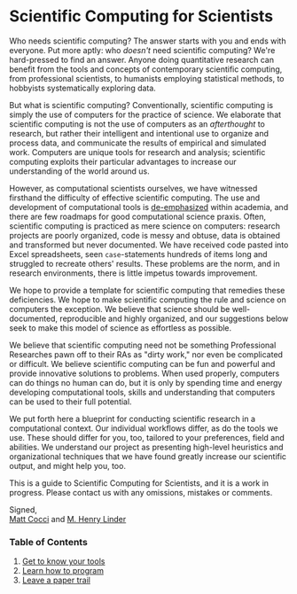 Scientific Computing for Scientists
===================================
Who needs scientific computing? The answer starts with you and ends with everyone. Put more aptly: who *doesn't* need scientific computing? We're hard-pressed to find an answer. Anyone doing quantitative research can benefit from the tools and concepts of contemporary scientific computing, from professional scientists, to humanists employing statistical methods, to hobbyists systematically exploring data.

But what is scientific computing? Conventionally, scientific computing is simply the use of computers for the practice of science. We elaborate that scientific computing is not the use of computers as an *afterthought* to research, but rather their intelligent and intentional use to organize and process data, and communicate the results of empirical and simulated work. Computers are unique tools for research and analysis; scientific computing exploits their particular advantages to increase our understanding of the world around us.

However, as computational scientists ourselves, we have witnessed firsthand the difficulty of effective scientific computing. The use and development of computational tools is [de-emphasized](http://jakevdp.github.io/blog/2013/10/26/big-data-brain-drain/) within academia, and there are few roadmaps for good computational science praxis. Often, scientific computing is practiced as mere science on computers: research projects are poorly organized, code is messy and obtuse, data is obtained and transformed but never documented. We have received code pasted into Excel spreadsheets, seen `case`-statements hundreds of items long and struggled to recreate others' results. These problems are the norm, and in research environments, there is little impetus towards improvement.

We hope to provide a template for scientific computing that remedies these deficiencies. We hope to make scientific computing the rule and science on computers the exception. We believe that science should be well-documented, reproducible and highly organized, and our suggestions below seek to make this model of science as effortless as possible.

We believe that scientific computing need not be something Professional Researches pawn off to their RAs as "dirty work," nor even be complicated or difficult. We believe scientific computing can be fun and powerful and provide innovative solutions to problems. When used properly, computers can do things no human can do, but it is only by spending time and energy developing computational tools, skills and understanding that computers can be used to their full potential.

We put forth here a blueprint for conducting scientific research in a computational context. Our individual workflows differ, as do the tools we use. These should differ for you, too, tailored to your preferences, field and abilities. We understand our project as presenting high-level heuristics and organizational techniques that we have found greatly increase our scientific output, and might help you, too.

This is a guide to Scientific Computing for Scientists, and it is a work in progress. Please contact us with any omissions, mistakes or comments.

Signed,
<br />
[Matt Cocci](http://github.com/mcocci) and [M. Henry Linder](http://github.com/mhlinder)

### Table of Contents
1. [Get to know your tools](get_to_know_your_tools.md)
2. [Learn how to program](learn_how_to_program.md)
3. [Leave a paper trail](leave_a_paper_trail.md)
